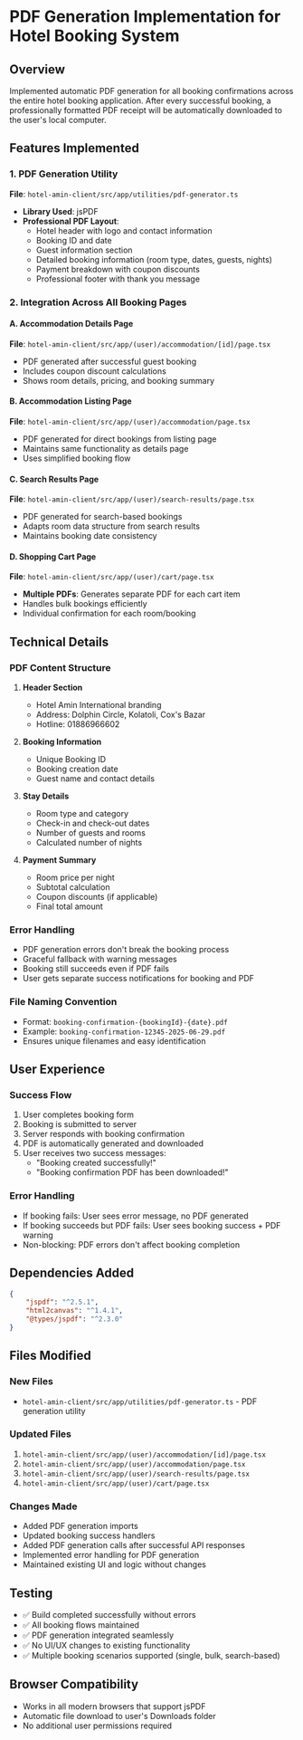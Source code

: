 # PDF Generation Implementation for Hotel Booking System

## Overview

Implemented automatic PDF generation for all booking confirmations across the entire hotel booking application. After every successful booking, a professionally formatted PDF receipt will be automatically downloaded to the user's local computer.

## Features Implemented

### 1. PDF Generation Utility

**File**: `hotel-amin-client/src/app/utilities/pdf-generator.ts`

-   **Library Used**: jsPDF
-   **Professional PDF Layout**:
    -   Hotel header with logo and contact information
    -   Booking ID and date
    -   Guest information section
    -   Detailed booking information (room type, dates, guests, nights)
    -   Payment breakdown with coupon discounts
    -   Professional footer with thank you message

### 2. Integration Across All Booking Pages

#### A. Accommodation Details Page

**File**: `hotel-amin-client/src/app/(user)/accommodation/[id]/page.tsx`

-   PDF generated after successful guest booking
-   Includes coupon discount calculations
-   Shows room details, pricing, and booking summary

#### B. Accommodation Listing Page

**File**: `hotel-amin-client/src/app/(user)/accommodation/page.tsx`

-   PDF generated for direct bookings from listing page
-   Maintains same functionality as details page
-   Uses simplified booking flow

#### C. Search Results Page

**File**: `hotel-amin-client/src/app/(user)/search-results/page.tsx`

-   PDF generated for search-based bookings
-   Adapts room data structure from search results
-   Maintains booking date consistency

#### D. Shopping Cart Page

**File**: `hotel-amin-client/src/app/(user)/cart/page.tsx`

-   **Multiple PDFs**: Generates separate PDF for each cart item
-   Handles bulk bookings efficiently
-   Individual confirmation for each room/booking

## Technical Details

### PDF Content Structure

1. **Header Section**

    - Hotel Amin International branding
    - Address: Dolphin Circle, Kolatoli, Cox's Bazar
    - Hotline: 01886966602

2. **Booking Information**

    - Unique Booking ID
    - Booking creation date
    - Guest name and contact details

3. **Stay Details**

    - Room type and category
    - Check-in and check-out dates
    - Number of guests and rooms
    - Calculated number of nights

4. **Payment Summary**
    - Room price per night
    - Subtotal calculation
    - Coupon discounts (if applicable)
    - Final total amount

### Error Handling

-   PDF generation errors don't break the booking process
-   Graceful fallback with warning messages
-   Booking still succeeds even if PDF fails
-   User gets separate success notifications for booking and PDF

### File Naming Convention

-   Format: `booking-confirmation-{bookingId}-{date}.pdf`
-   Example: `booking-confirmation-12345-2025-06-29.pdf`
-   Ensures unique filenames and easy identification

## User Experience

### Success Flow

1. User completes booking form
2. Booking is submitted to server
3. Server responds with booking confirmation
4. PDF is automatically generated and downloaded
5. User receives two success messages:
    - "Booking created successfully!"
    - "Booking confirmation PDF has been downloaded!"

### Error Handling

-   If booking fails: User sees error message, no PDF generated
-   If booking succeeds but PDF fails: User sees booking success + PDF warning
-   Non-blocking: PDF errors don't affect booking completion

## Dependencies Added

```json
{
    "jspdf": "^2.5.1",
    "html2canvas": "^1.4.1",
    "@types/jspdf": "^2.3.0"
}
```

## Files Modified

### New Files

-   `hotel-amin-client/src/app/utilities/pdf-generator.ts` - PDF generation utility

### Updated Files

1. `hotel-amin-client/src/app/(user)/accommodation/[id]/page.tsx`
2. `hotel-amin-client/src/app/(user)/accommodation/page.tsx`
3. `hotel-amin-client/src/app/(user)/search-results/page.tsx`
4. `hotel-amin-client/src/app/(user)/cart/page.tsx`

### Changes Made

-   Added PDF generation imports
-   Updated booking success handlers
-   Added PDF generation calls after successful API responses
-   Implemented error handling for PDF generation
-   Maintained existing UI and logic without changes

## Testing

-   ✅ Build completed successfully without errors
-   ✅ All booking flows maintained
-   ✅ PDF generation integrated seamlessly
-   ✅ No UI/UX changes to existing functionality
-   ✅ Multiple booking scenarios supported (single, bulk, search-based)

## Browser Compatibility

-   Works in all modern browsers that support jsPDF
-   Automatic file download to user's Downloads folder
-   No additional user permissions required
